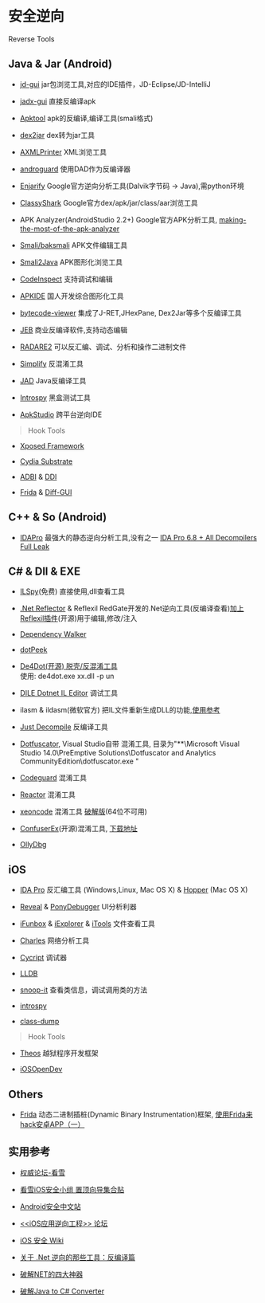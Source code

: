 # 安全逆向
Reverse Tools

## Java & Jar (Android)

- [jd-gui](http://jd.benow.ca/)    jar包浏览工具,对应的IDE插件，JD-Eclipse/JD-IntelliJ

- [jadx-gui](https://github.com/skylot/jadx) 直接反编译apk

- [Apktool](https://ibotpeaches.github.io/Apktool/) apk的反编译,编译工具(smali格式) 

- [dex2jar](https://github.com/pxb1988/dex2jar) dex转为jar工具

- [AXMLPrinter](https://www.nuget.org/packages/axmlprinter)  XML浏览工具

- [androguard](https://github.com/androguard/androguard) 使用DAD作为反编译器

- [Enjarify](https://github.com/google/enjarify) Google官方逆向分析工具(Dalvik字节码 -> Java),需python环境

- [ClassyShark](https://github.com/google/android-classyshark) Google官方dex/apk/jar/class/aar浏览工具

- APK Analyzer(AndroidStudio 2.2+) Google官方APK分析工具, [making-the-most-of-the-apk-analyzer](https://medium.com/google-developers/making-the-most-of-the-apk-analyzer-c066cb871ea2) 

- [Smali/baksmali](https://github.com/JesusFreke/smali/wiki/smalidea) APK文件编辑工具

- [Smali2Java](http://www.hensence.com/cn/smali2java) APK图形化浏览工具

- [CodeInspect](https://bytecodeviewer.com/) 支持调试和编辑

- [APKIDE](http://www.xiaomiren.net/ ) 国人开发综合图形化工具

- [bytecode-viewer](https://bytecodeviewer.com/) 集成了J-RET,JHexPane, Dex2Jar等多个反编译工具

- [JEB](https://www.pnfsoftware.com/) 商业反编译软件,支持动态编辑

- [RADARE2](https://github.com/radare/radare2)  可以反汇编、调试、分析和操作二进制文件
		
- [Simplify](https://github.com/CalebFenton/simplify)  反混淆工具
		
- [JAD](https://varaneckas.com/jad/)  Java反编译工具
		
- [Introspy](https://github.com/iSECPartners/Introspy-iOS)  黑盒测试工具

- [ApkStudio](https://github.com/vaibhavpandeyvpz/apkstudio)  跨平台逆向IDE

> Hook Tools

- [Xposed Framework](http://repo.xposed.info/)  
	
- [Cydia Substrate](http://www.cydiasubstrate.com/) 
	
- [ADBI](https://github.com/samsung/adbi) & [DDI](https://github.com/crmulliner/ddi)
			
- [Frida](https://github.com/crmulliner/ddi) & [Diff-GUI](https://github.com/antojoseph/diff-gui)

## C++ & So (Android)

- [IDAPro](https://www.hex-rays.com/products/ida/index.shtml)  最强大的静态逆向分析工具,没有之一   [IDA Pro 6.8 + All Decompilers Full Leak](http://www.52pojie.cn/forum.php?mod=viewthread&tid=442702&extra=page%3D1%26filter%3Dtypeid%26typeid%3D123)


## C# & Dll & EXE

- [ILSpy](http://ilspy.net/)(免费) 直接使用,dll查看工具

- [.Net Reflector](http://www.red-gate.com/products/dotnet-development/reflector/) & Reflexil RedGate开发的.Net逆向工具(反编译查看)[加上Reflexil插件](https://github.com/sailro/reflexil)(开源)用于编辑,修改/注入

- [Dependency Walker](http://www.dependencywalker.com/)

- [dotPeek](https://www.jetbrains.com/decompiler/)

- [De4Dot(开源) 脱壳/反混淆工具](https://github.com/0xd4d/de4dot)   
使用: de4dot.exe xx.dll -p un

- [DILE Dotnet IL Editor](https://sourceforge.net/projects/dile/) 调试工具

- ilasm & ildasm(微软官方) 把IL文件重新生成DLL的功能,[使用参考](http://www.cnblogs.com/dudu/archive/2011/05/17/ildasm_ilasm_il.html) 

- [Just Decompile](http://www.telerik.com/products/decompiler.aspx)  反编译工具

- [Dotfuscator](https://www.preemptive.com/products/dotfuscator/overview), Visual Studio自带 混淆工具, 目录为"**\Microsoft Visual Studio 14.0\PreEmptive Solutions\Dotfuscator and Analytics CommunityEdition\dotfuscator.exe "

- [Codeguard](https://www.codeguard.com/) 混淆工具

- [Reactor]( https://projectreactor.io/) 混淆工具

- [xeoncode](https://turbo.net/studio) 混淆工具 [破解版](http://download.csdn.net/detail/sndntdkj/6521975)(64位不可用)

- [ConfuserEx]( https://yck1509.github.io/ConfuserEx/  )(开源)混淆工具, [下载地址](https://github.com/yck1509/ConfuserEx/releases) 

- [OllyDbg](http://www.ollydbg.de/)


## iOS

- [IDA Pro](https://www.hex-rays.com/products/ida/index.shtml)  反汇编工具 (Windows,Linux, Mac OS X) & [Hopper](https://www.hopperapp.com/) (Mac OS X)

- [Reveal](https://revealapp.com/) & [PonyDebugger](https://github.com/square/PonyDebugger)   UI分析利器

- [iFunbox](http://www.i-funbox.com/zh-cn_index.html) & [iExplorer](https://iexplorer.en.softonic.com/) & [iTools](http://www.itools.cn/) 文件查看工具

- [Charles](https://www.charlesproxy.com/) 网络分析工具

- [Cycript](http://www.cycript.org/) 调试器

- [LLDB](https://lldb.llvm.org/)

- [snoop-it](https://code.google.com/archive/p/snoop-it/) 查看类信息，调试调用类的方法

- [introspy](https://github.com/iSECPartners/Introspy-iOS)

- [class-dump](http://stevenygard.com/projects/class-dump/) 

> Hook Tools

- [Theos](http://iphonedevwiki.net/index.php/Theos/Setup) 越狱程序开发框架

- [iOSOpenDev](http://www.iosopendev.com/)


## Others

- [Frida](https://www.frida.re/) 动态二进制插桩(Dynamic Binary Instrumentation)框架, [使用Frida来hack安卓APP（一）](http://bbs.pediy.com/thread-216645.htm)

## 实用参考   

- [权威论坛-看雪](http://www.kanxue.com/)

- [看雪iOS安全小组 置顶向导集合贴](http://bbs.pediy.com/thread-212685.htm)

- [Android安全中文站](http://www.droidsec.cn/)

- [<<iOS应用逆向工程>> 论坛](http://bbs.iosre.com/)

- [iOS 安全 Wiki](https://www.gitbook.com/book/wizardforcel/ios-sec-wiki/details)

- [关于 .Net 逆向的那些工具：反编译篇 ](http://www.aneasystone.com/archives/2015/06/net-reverse-decompiling.html)  

- [破解NET的四大神器](http://www.52pojie.cn/thread-174802-1-1.html )    

- [破解Java to C# Converter](http://wzmlj.com/yiyan127/p/CSharp_CrackJava2CSharpConverter.html)   

